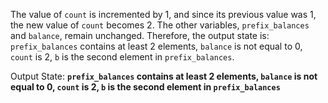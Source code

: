 The value of `count` is incremented by 1, and since its previous value was 1, the new value of `count` becomes 2. The other variables, `prefix_balances` and `balance`, remain unchanged. Therefore, the output state is: `prefix_balances` contains at least 2 elements, `balance` is not equal to 0, `count` is 2, `b` is the second element in `prefix_balances`.

Output State: **`prefix_balances` contains at least 2 elements, `balance` is not equal to 0, `count` is 2, `b` is the second element in `prefix_balances`**